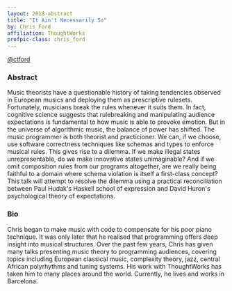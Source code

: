 ```yaml
---
layout: 2018-abstract
title: "It Ain't Necessarily So"
by: Chris Ford
affiliation: ThoughtWorks
profpic-class: chris_ford
---
```


[@ctford](https://twitter.com/ctford)
<br/>

### Abstract

Music theorists have a questionable history of taking tendencies observed in European musics and deploying them as prescriptive rulesets. Fortunately, musicians break the rules whenever it suits them. In fact, cognitive science suggests that rulebreaking and manipulating audience expectations is fundamental to how music is able to provoke emotion. But in the universe of algorithmic music, the balance of power has shifted. The music programmer is both theorist and practicioner. We can, if we choose, use software correctness techniques like schemas and types to enforce musical rules. This gives rise to a dilemma. If we make illegal states unrepresentable, do we make innovative states unimaginable? And if we omit composition rules from our programs altogether, are we really being faithful to a domain where schema violation is itself a first-class concept? This talk will attempt to resolve the dilemma using a practical reconciliation between Paul Hudak's Haskell school of expression and David Huron's psychological theory of expectations.

### Bio

Chris began to make music with code to compensate for his poor piano technique. It was only later that he realised that programming offers deep insight into musical structures. Over the past few years, Chris has given many talks presenting music theory to programming audiences, covering topics including European classical music, complexity theory, jazz, central African polyrhythms and tuning systems. His work with ThoughtWorks has taken him to many places around the world. Currently, he lives and works in Barcelona.


